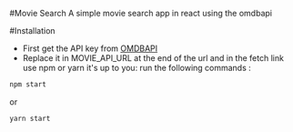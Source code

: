 #Movie Search
A simple movie search app in react using the omdbapi

#Installation
* First get  the API key from  [OMDBAPI](http://www.omdbapi.com/apikey.aspx)
 * Replace it in MOVIE_API_URL at the end of the url and in the fetch link
use npm or yarn it's up to you:
run the following commands :
```bash
npm start
```
or

```bash
yarn start
```